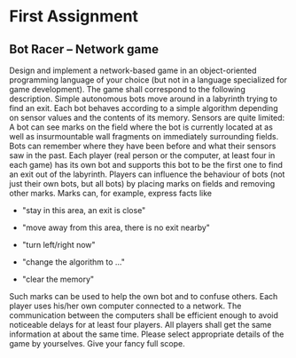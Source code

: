 # First Assignment

## Bot Racer – Network game

Design and implement a network-based game in an object-oriented programming language of your choice (but not in a language specialized for game development). The game shall correspond to the following description.
Simple autonomous bots move around in a labyrinth trying to find an exit. Each bot behaves according to a simple algorithm depending on sensor values and the contents of its memory. Sensors are quite limited: A bot can see marks on the field where the bot is currently located at as well as insurmountable wall fragments on immediately surrounding fields. Bots can remember where they have been before and what their sensors saw in the past.
Each player (real person or the computer, at least four in each game) has its own bot and supports this bot to be the first one to find an exit out of the labyrinth. Players can influence the behaviour of bots (not just their own bots, but all bots) by placing marks on fields and removing other marks. Marks can, for example, express facts like

* "stay in this area, an exit is close"

* "move away from this area, there is no exit nearby"

* "turn left/right now"

* "change the algorithm to ..."

* "clear the memory"

Such marks can be used to help the own bot and to confuse others. Each player uses his/her own computer connected to a network. The communication between the computers shall be efficient enough to avoid noticeable delays for at least four players. All players shall
get the same information at about the same time.
Please select appropriate details of the game by yourselves. Give
your fancy full scope.